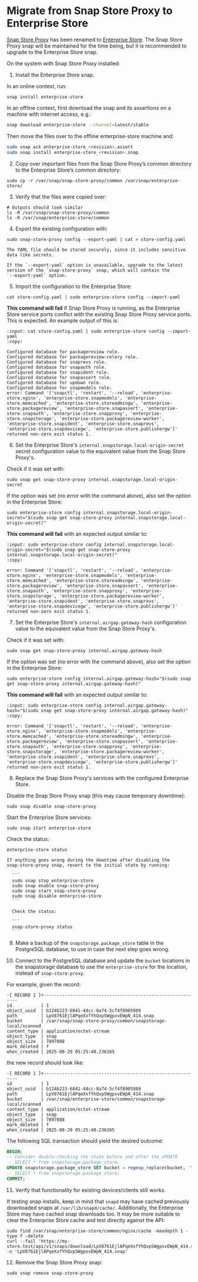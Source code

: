 # Migrate from Snap Store Proxy to Enterprise Store

[Snap Store Proxy](https://snapcraft.io/snap-store-proxy) has been renamed to [Enterprise Store](https://snapcraft.io/enterprise-store). The Snap Store Proxy snap will be maintained for the time being, but it is recommended to upgrade to the Enterprise Store snap.

On the system with Snap Store Proxy installed:

1. Install the Enterprise Store snap.

In an online context, run:

```
snap install enterprise-store
```

In an offline context, first download the snap and its assertions on
a machine with internet access, e.g.:
```bash
snap download enterprise-store --channel=latest/stable
```

Then move the files over to the offline enterprise-store machine and:

```bash
sudo snap ack enterprise-store_<revision>.assert
sudo snap install enterprise-store_<revision>.snap
```

2. Copy over important files from the Snap Store Proxy’s common
directory to the Enterprise Store’s common directory:

```
sudo cp -r /var/snap/snap-store-proxy/common /var/snap/enterprise-store/
```

3. Verify that the files were copied over:

```
# Outputs should look similar
ls -R /var/snap/snap-store-proxy/common
ls -R /var/snap/enterprise-store/common
```

4. Export the existing configuration with:

```
sudo snap-store-proxy config --export-yaml | cat > store-config.yaml
```

```{warning}
The YAML file should be stored securely, since it includes sensitive data like secrets.
```

```{note}
If the `--export-yaml` option is unavailable, upgrade to the latest
version of the `snap-store-proxy` snap, which will contain the
`--export-yaml` option.
```

5. Import the configuration to the Enterprise Store:

```
cat store-config.yaml | sudo enterprise-store config --import-yaml
```

**This command will fail** if Snap Store Proxy is running, as the Enterprise
Store service ports conflict with the existing Snap Store Proxy service ports.
This is expected. An example output of this is:

```{terminal}
:input: cat store-config.yaml | sudo enterprise-store config --import-yaml
:copy:

Configured database for packagereview role.
Configured database for packagereview-celery role.
Configured database for snaprevs role.
Configured database for snapauth role.
Configured database for snapident role.
Configured database for snapassert role.
Configured database for updown role.
Configured database for snapmodels role.
error: Command '['snapctl', 'restart', '--reload', 'enterprise-store.nginx', 'enterprise-store.snapmodels', 'enterprise-store.memcached', 'enterprise-store.storeadmingw', 'enterprise-store.packagereview', 'enterprise-store.snapassert', 'enterprise-store.snapauth', 'enterprise-store.snapproxy', 'enterprise-store.snapstorage', 'enterprise-store.packagereview-worker', 'enterprise-store.snapident', 'enterprise-store.snaprevs', 'enterprise-store.snapdevicegw', 'enterprise-store.publishergw']' returned non-zero exit status 1.
```

6. Set the Enterprise Store's
`internal.snapstorage.local-origin-secret` secret configuration value
to the equivalent value from the Snap Store Proxy's.

Check if it was set with:

```
sudo snap get snap-store-proxy internal.snapstorage.local-origin-secret
```

If the option was set (no error with the command above), also set the
option in the Enterprise Store:

```
sudo enterprise-store config internal.snapstorage.local-origin-secret="$(sudo snap get snap-store-proxy internal.snapstorage.local-origin-secret)"
```

**This command will fail** with an expected output similar to:

```{terminal}
:input: sudo enterprise-store config internal.snapstorage.local-origin-secret="$(sudo snap get snap-store-proxy internal.snapstorage.local-origin-secret)"
:copy:

error: Command '['snapctl', 'restart', '--reload', 'enterprise-store.nginx', 'enterprise-store.snapmodels', 'enterprise-store.memcached', 'enterprise-store.storeadmingw', 'enterprise-store.packagereview', 'enterprise-store.snapassert', 'enterprise-store.snapauth', 'enterprise-store.snapproxy', 'enterprise-store.snapstorage', 'enterprise-store.packagereview-worker', 'enterprise-store.snapident', 'enterprise-store.snaprevs', 'enterprise-store.snapdevicegw', 'enterprise-store.publishergw']' returned non-zero exit status 1.
```

7. Set the Enterprise Store's
`internal.airgap.gateway-hash` configuration value
to the equivalent value from the Snap Store Proxy's.

Check if it was set with:

```
sudo snap get snap-store-proxy internal.airgap.gateway-hash
```

If the option was set (no error with the command above), also set the
option in the Enterprise Store:

```
sudo enterprise-store config internal.airgap.gateway-hash="$(sudo snap get snap-store-proxy internal.airgap.gateway-hash)"
```

**This command will fail** with an expected output similar to:

```{terminal}
:input: sudo enterprise-store config internal.airgap.gateway-hash="$(sudo snap get snap-store-proxy internal.airgap.gateway-hash)"
:copy:

error: Command '['snapctl', 'restart', '--reload', 'enterprise-store.nginx', 'enterprise-store.snapmodels', 'enterprise-store.memcached', 'enterprise-store.storeadmingw', 'enterprise-store.packagereview', 'enterprise-store.snapassert', 'enterprise-store.snapauth', 'enterprise-store.snapproxy', 'enterprise-store.snapstorage', 'enterprise-store.packagereview-worker', 'enterprise-store.snapident', 'enterprise-store.snaprevs', 'enterprise-store.snapdevicegw', 'enterprise-store.publishergw']' returned non-zero exit status 1.
```

8. Replace the Snap Store Proxy's services with the configured Enterprise Store.

Disable the Snap Store Proxy snap (this may cause temporary downtime):

```
sudo snap disable snap-store-proxy
```

Start the Enterprise Store services:

```
sudo snap start enterprise-store
```

Check the status:

```
enterprise-store status
```

````{note}
If anything goes wrong during the downtime after disabling the
snap-store-proxy snap, revert to the initial state by running:

  ```
  sudo snap stop enterprise-store
  sudo snap enable snap-store-proxy
  sudo snap start snap-store-proxy
  sudo snap disable enterprise-store
  ```

  Check the status:

  ```
  snap-store-proxy status
  ```
````

9. Make a backup of the `snapstorage.package_store` table in the
PostgreSQL database, to use in case the next step goes wrong.

10. Connect to the PostgreSQL database and update the `bucket`
locations in the snapstorage database to use the `enterprise-store`
for the location, instead of `snap-store-proxy`.

For example, given the record:

```
-[ RECORD 1 ]+------------------------------------------------------------
id           | 1
object_uuid  | b124b223-6841-44cc-8a74-5cf4f8905989
path         | LpV8761EjlAPqeXxfYhQvpSWgpxvEWpN_414.snap
bucket       | /var/snap/snap-store-proxy/common/snapstorage-local/scanned
content_type | application/octet-stream
object_type  | snap
object_size  | 7897088
mark_deleted | f
when_created | 2025-08-29 05:25:40.236165
```

the new record should look like:

```
-[ RECORD 1 ]+------------------------------------------------------------
id           | 1
object_uuid  | b124b223-6841-44cc-8a74-5cf4f8905989
path         | LpV8761EjlAPqeXxfYhQvpSWgpxvEWpN_414.snap
bucket       | /var/snap/enterprise-store/common/snapstorage-local/scanned
content_type | application/octet-stream
object_type  | snap
object_size  | 7897088
mark_deleted | f
when_created | 2025-08-29 05:25:40.236165
```

The following SQL transaction should yield the desired outcome:

```sql
BEGIN;
-- Consider double-checking the state before and after the UPDATE
-- SELECT * from snapstorage.package_store;
UPDATE snapstorage.package_store SET bucket = regexp_replace(bucket, '\/var\/snap\/(snap-store-proxy)', '/var/snap/enterprise-store', 'g');
-- SELECT * from snapstorage.package_store;
COMMIT;
```

11. Verify that functionality for existing devices/clients still works.

If testing snap installs, keep in mind that `snapd` may have cached
previously downloaded snaps at `/var/lib/snapd/cache/`. Additionally,
the Enterprise Store may have cached snap downloads too. It may be
more suitable to clear the Enterprise Store cache and test directly
against the API:

```
sudo find /var/snap/enterprise-store/common/nginx/cache -maxdepth 1 -type f -delete
curl --fail 'https://my-store.test/api/v1/snaps/download/LpV8761EjlAPqeXxfYhQvpSWgpxvEWpN_414.snap' -o 'LpV8761EjlAPqeXxfYhQvpSWgpxvEWpN_414.snap'
```

12. Remove the Snap Store Proxy snap:

```
sudo snap remove snap-store-proxy
```
